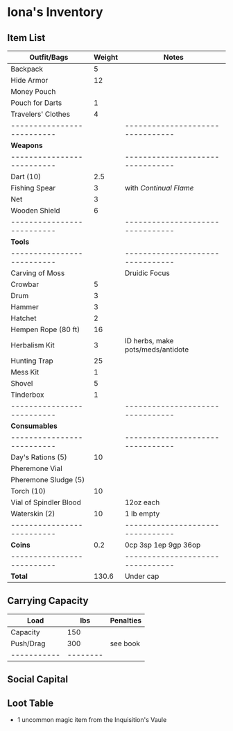 # Iona's Inventory
## Item List
| **Outfit/Bags**          | Weight | Notes
|--------------------------|--------|--------------------------------
| Backpack                 |   5    |
| Hide Armor               |  12    |
| Money Pouch              |        |
| Pouch for Darts          |   1    |
| Travelers' Clothes       |   4    |
|--------------------------|        |--------------------------------
| **Weapons**              |        |
|--------------------------|        |--------------------------------
| Dart (10)                |   2.5  |
| Fishing Spear            |   3    | with *Continual Flame*
| Net                      |   3    |
| Wooden Shield            |   6    |
|--------------------------|        |--------------------------------
| **Tools**                |        |
|--------------------------|        |--------------------------------
| Carving of Moss          |        | Druidic Focus
| Crowbar                  |   5    |
| Drum                     |   3    |
| Hammer                   |   3    |
| Hatchet                  |   2    |
| Hempen Rope (80 ft)      |  16    |
| Herbalism Kit            |   3    | ID herbs, make pots/meds/antidote
| Hunting Trap             |  25    |
| Mess Kit                 |   1    |
| Shovel                   |   5    |
| Tinderbox                |   1    |
|--------------------------|        |--------------------------------
| **Consumables**          |        |
|--------------------------|        |--------------------------------
| Day's Rations (5)        |  10    |
| Pheremone Vial           |        |
| Pheremone Sludge (5)     |        |
| Torch (10)               |  10    |
| Vial of Spindler Blood   |        | 12oz each
| Waterskin (2)            |  10    | 1 lb empty
|--------------------------|        |--------------------------------
| **Coins**                |   0.2  | 0cp 3sp 1ep 9gp 36op
|--------------------------|        |--------------------------------
| **Total**                | 130.6  | Under cap

## Carrying Capacity
| Load      | lbs    | Penalties
|-----------|--------|------------
| Capacity  | 150    |
| Push/Drag | 300    | see book
|-----------|--------|

## Social Capital


## Loot Table
- 1 uncommon magic item from the Inquisition's Vaule
